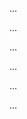 <panel type="warning" header=":trophy: Can explain test case design :star::star:" expandable expanded no-close>

<panel type="warning" header=":trophy: Can explain the need for deliberate test case design :star::star:" expandable>
  <include src="../../book/testCaseDesign/introduction/what/full.md" />
  <panel header=":dart: Evidence" expanded>

...

  </panel>
</panel>

<panel type="info" header=":trophy: Can explain exploratory testing and scripted testing :star::star::star:" expandable>
  <include src="../../book/testing/testingTypes/exploratoryVsScriptedTesting/what/full.md" />
  <panel header=":dart: Evidence" expanded>

...

  </panel>
</panel>

<panel type="info" header=":trophy: Can explain the choice between exploratory testing and scripted testing :star::star::star:" expandable>
  <include src="../../book/testing/testingTypes/exploratoryVsScriptedTesting/when/full.md" />
  <panel header=":dart: Evidence" expanded>

...

  </panel>
</panel>

<panel type="warning" header=":trophy: Can explain positive and negative test cases :star::star:" expandable>
  <include src="../../book/testCaseDesign/introduction/positiveVsNegative/full.md" />
  <panel header=":dart: Evidence" expanded>

...

  </panel>
</panel>

<panel type="warning" header=":trophy: Can explain black box and glass box test case design :star::star:" expandable>
  <include src="../../book/testCaseDesign/introduction/blackVsGlass/full.md" />
  <panel header=":dart: Evidence" expanded>

...

  </panel>
</panel>


<panel type="info" header=":trophy: Can explain test case design for use case based testing :star::star::star:" expandable>
  <include src="../../book/testCaseDesign/more/testingUseCases/full.md" />
  <panel header=":dart: Evidence" expanded>

...

  </panel>
</panel>

</panel>
